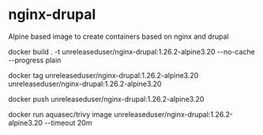 # nginx-drupal

Alpine based image to create containers based on nginx and drupal

docker build . -t unreleaseduser/nginx-drupal:1.26.2-alpine3.20 --no-cache --progress plain

docker tag unreleaseduser/nginx-drupal:1.26.2-alpine3.20 unreleaseduser/nginx-drupal:1.26.2-alpine3.20

docker push unreleaseduser/nginx-drupal:1.26.2-alpine3.20

docker run aquasec/trivy image unreleaseduser/nginx-drupal:1.26.2-alpine3.20 --timeout 20m
